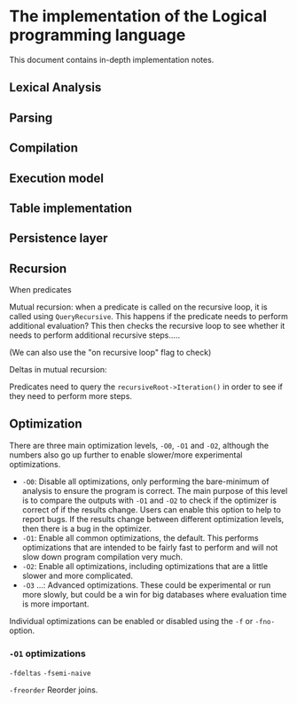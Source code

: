 # The implementation of the Logical programming language

This document contains in-depth implementation notes.

## Lexical Analysis

## Parsing

## Compilation

## Execution model

## Table implementation

## Persistence layer

## Recursion

When predicates 

Mutual recursion: when a predicate is called on the recursive loop, it is called using `QueryRecursive`. This happens if the predicate needs to perform additional evaluation? This then checks the recursive loop to see whether it needs to perform additional recursive steps.....

(We can also use the "on recursive loop" flag to check)

Deltas in mutual recursion:

Predicates need to query the `recursiveRoot->Iteration()` in order to see if they need to perform more steps.


## Optimization

There are three main optimization levels, `-O0`, `-O1` and `-O2`, although the numbers also go up further to enable slower/more experimental optimizations.

* `-O0`: Disable all optimizations, only performing the bare-minimum of analysis to ensure the program is correct. The main purpose of this level is to compare the outputs with `-O1` and `-O2` to check if the optimizer is correct of if the results change. Users can enable this option to help to report bugs. If the results change between different optimization levels, then there is a bug in the optimizer.
* `-O1`: Enable all common optimizations, the default. This performs optimizations that are intended to be fairly fast to perform and will not slow down program compilation very much.
* `-O2`: Enable all optimizations, including optimizations that are a little slower and more complicated.
* `-O3` ...: Advanced optimizations. These could be experimental or run more slowly, but could be a win for big databases where evaluation time is more important.

Individual optimizations can be enabled or disabled using the `-f` or `-fno-` option.

### `-O1` optimizations

`-fdeltas`
`-fsemi-naive`

`-freorder` Reorder joins.